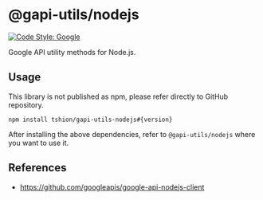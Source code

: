 # @gapi-utils/nodejs
[![Code Style: Google](https://img.shields.io/badge/code%20style-google-blueviolet.svg)](https://github.com/google/gts)

Google API utility methods for Node.js.


## Usage
This library is not published as npm, please refer directly to GitHub repository.

``` shell
npm install tshion/gapi-utils-nodejs#{version}
```

After installing the above dependencies, refer to `@gapi-utils/nodejs` where you want to use it.


## References
* https://github.com/googleapis/google-api-nodejs-client
